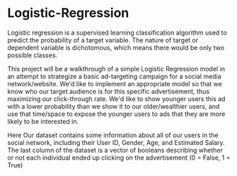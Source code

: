 # Logistic-Regression

Logistic regression is a supervised learning classification algorithm used to predict the probability of a 
target variable. The nature of target or dependent variable is dichotomous, which means there would be only 
two possible classes.


This project will be a walkthrough of a simple Logistic Regression model in an attempt to strategize a basic ad-targeting campaign for a social media network/website.
We'd like to implement an appropriate model so that we know who our target audience is for this specific advertisement, thus maximizing our click-through rate. 
We'd like to show younger users this ad with a lower probability than we show it to our older/wealthier users, and use that time/space to expose the younger users to ads that they are more likely to be interested in.

Here Our dataset contains some information about all of our users in the social network, including their User ID, Gender, Age, and Estimated Salary. 
The last column of the dataset is a vector of booleans describing whether or not each individual ended up clicking on the advertisement (0 = False, 1 = True)

